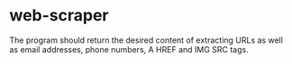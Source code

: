 # web-scraper 
The program should return the desired content of extracting URLs as well as email addresses, phone numbers, A HREF and IMG SRC tags. 